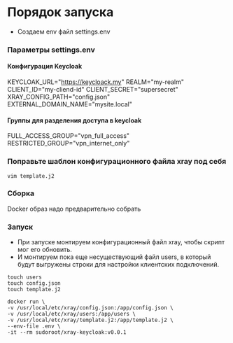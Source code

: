 # Порядок запуска
- Создаем env файл settings.env
### Параметры settings.env
#### Конфигурация Keycloak
KEYCLOAK_URL="https://keycloack.my"
REALM="my-realm"
CLIENT_ID="my-cliend-id"
CLIENT_SECRET="supersecret"
XRAY_CONFIG_PATH="config.json"
EXTERNAL_DOMAIN_NAME="mysite.local"
#### Группы для разделения доступа в keycloak
FULL_ACCESS_GROUP="vpn_full_access"
RESTRICTED_GROUP="vpn_internet_only"

### Поправьте шаблон конфигурационного файла xray под себя
```
vim template.j2
```

### Сборка
Docker образ надо предварительно собрать

### Запуск
- При запуске монтируем конфигурационный файл xray, чтобы скрипт мог его обновить.
- И монтируем пока еще несуществующий файл users, в который будут выгружены строки для настройки клиентских подключений.
```
touch users
touch config.json
touch template.j2
```

```
docker run \
-v /usr/local/etc/xray/config.json:/app/config.json \
-v /usr/local/etc/xray/users:/app/users \
-v /usr/local/etc/xray/template.j2:/app/template.j2 \
--env-file .env \
-it --rm sudoroot/xray-keycloak:v0.0.1
```